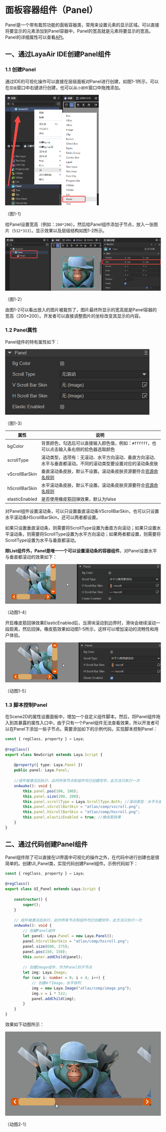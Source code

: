 # 面板容器组件（Panel）

Panel是一个带有裁剪功能的面板容器类，常用来设置元素的显示区域。可以直接将要显示的元素添加到Panel容器中，Panel的宽高就是元素将要显示的宽高。Panel的详细属性可以查看[API](https://layaair.com/3.x/api/Chinese/index.html?version=3.0.0&type=2D&category=UI&class=laya.ui.Panel)。



## 一、通过LayaAir IDE创建Panel组件

### 1.1 创建Panel

通过IDE的可视化操作可以直接在层级面板对Panel进行创建，如图1-1所示，可以在`层级`窗口中右键进行创建，也可以从`小部件`窗口中拖拽添加。

<img src="img/1-1.png" alt="1-1" style="zoom:50%;" />

（图1-1）

给Panel设置宽高（例如：`200*200`）。然后给Panel组件添加子节点，放入一张图片（`512*313`）。显示效果以及层级结构如图1-2所示。

![1-2](img/1-2.png)

（图1-2）

由图1-2可以看出放入的图片被裁剪了，图片最终所显示的宽高就是Panel容器的宽高（200*200）。开发者可以直接调整图片的坐标改变其显示的内容。



### 1.2 Panel属性

Panel组件的特有属性如下：

![1-3](img/1-3.png)

（图1-3）

| 属性           | 说明                                                         |
| -------------- | ------------------------------------------------------------ |
| bgColor        | 背景颜色，勾选后可以直接输入颜色值，例如：`#ffffff`，也可以点击输入条右侧的拾色器选取颜色 |
| scrollType     | 滚动类型，选项有：无滚动、水平方向滚动、垂直方向滚动、水平与垂直都滚动。不同的滚动类型要设置对应的滚动条皮肤 |
| vScrollBarSkin | 垂直滚动条皮肤，默认不设置。滚动条皮肤资源要符合[资源命名规则](../readme.md) |
| hScrollBarSkin | 水平滚动条皮肤，默认不设置。滚动条皮肤资源要符合[资源命名规则](../readme.md) |
| elasticEnabled | 是否使用橡皮筋回弹效果，默认为false                          |

对Panel组件设置滚动条，可以只设置垂直滚动条VScrollBarSkin，也可以只设置水平滚动条HScrollBarSkin，还可以两者都设置。

如果只设置垂直滚动条，则需要将ScrollType设置为垂直方向滚动；如果只设置水平滚动条，则需要将ScrollType设置为水平方向滚动；如果两者都设置，则需要将ScrollType设置为水平与垂直都滚动。

**除List组件外，Panel是唯一一个可以设置滚动条的容器组件**。对Panel设置水平与垂直都滚动的效果如下：

![1-4](img/1-4.gif)

（动图1-4）

开启橡皮筋回弹效果ElasticEnabled后，当滑块滚动到边界时，滑块会继续滚动一段距离，然后回弹。橡皮筋效果如动图1-5所示，这样可以增加滚动的流畅性和用户体验。

![1-5](img/1-5.gif)

（动图1-5）



### 1.3 脚本控制Panel

在Scene2D的属性设置面板中，增加一个自定义组件脚本。然后，将Panel组件拖入到其暴露的属性入口中，由于只有一个Panel组件无法查看效果，所以开发者可以在Panel下添加一些子节点。需要添加如下的示例代码，实现脚本控制Panel：

```typescript
const { regClass, property } = Laya;

@regClass()
export class NewScript extends Laya.Script {

    @property({ type: Laya.Panel })
    public panel: Laya.Panel;

    //组件被激活后执行，此时所有节点和组件均已创建完毕，此方法只执行一次
    onAwake(): void {
        this.panel.pos(100, 100);
        this.panel.size(200, 200);
        this.panel.scrollType = Laya.ScrollType.Both; //滚动类型：水平与垂直都滚动
        this.panel.vScrollBarSkin = "atlas/comp/vscroll.png";
        this.panel.hScrollBarSkin = "atlas/comp/hscroll.png";
        this.panel.elasticEnabled = true; //橡皮筋效果
    }
}
```



## 二、通过代码创建Panel组件

Panel组件除了可以直接在UI界面中可视化的操作之外，在代码中进行创建也是很简单的。创建UI_Panel类，实现代码创建Panel组件。示例代码如下：

```typescript
const { regClass, property } = Laya;

@regClass()
export class UI_Panel extends Laya.Script {

    constructor() {
        super();
    }

    // 组件被激活后执行，此时所有节点和组件均已创建完毕，此方法只执行一次
    onAwake(): void {
        // 创建Panel组件
        let panel: Laya.Panel = new Laya.Panel();
        panel.hScrollBarSkin = "atlas/comp/hscroll.png";
        panel.size(600, 275);
        panel.pos(150, 150);
        this.owner.addChild(panel);

        // 创建Image组件，作为Panel的子节点
        let img: Laya.Image;
        for (var i: number = 0; i < 4; i++) {
            // 创建4个Image，水平排列
            img = new Laya.Image("atlas/comp/image.png");
            img.x = i * 512;
            panel.addChild(img);
        }
    }
}
```

效果如下动图所示：

![2-1](img/2-1.gif)

（动图2-1）

